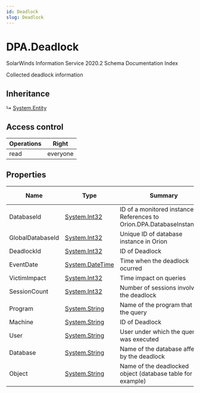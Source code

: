 ```yaml
---
id: Deadlock
slug: Deadlock
---
```


# DPA.Deadlock

SolarWinds Information Service 2020.2 Schema Documentation Index

Collected deadlock information

## Inheritance

↳ [System.Entity](./../System/Entity)

## Access control

| Operations | Right |
| ------ | ------ |
| read | everyone |

## Properties

| Name | Type | Summary | Access Control |
| ------ | ------ | ------ | ------ |
| DatabaseId | [System.Int32](https://docs.microsoft.com/en-us/dotnet/api/system.int32) | ID of a monitored instance. References to Orion.DPA.DatabaseInstance.Id | everyone |
| GlobalDatabaseId | [System.Int32](https://docs.microsoft.com/en-us/dotnet/api/system.int32) | Unique ID of database instance in Orion | everyone |
| DeadlockId | [System.Int32](https://docs.microsoft.com/en-us/dotnet/api/system.int32) | ID of Deadlock | everyone |
| EventDate | [System.DateTime](https://docs.microsoft.com/en-us/dotnet/api/system.datetime) | Time when the deadlock ocurred | everyone |
| VictimImpact | [System.Int32](https://docs.microsoft.com/en-us/dotnet/api/system.int32) | Time impact on queries | everyone |
| SessionCount | [System.Int32](https://docs.microsoft.com/en-us/dotnet/api/system.int32) | Number of sessions involved in the deadlock | everyone |
| Program | [System.String](https://docs.microsoft.com/en-us/dotnet/api/system.string) | Name of the program that sent the query | everyone |
| Machine | [System.String](https://docs.microsoft.com/en-us/dotnet/api/system.string) | ID of Deadlock | everyone |
| User | [System.String](https://docs.microsoft.com/en-us/dotnet/api/system.string) | User under which the query was executed | everyone |
| Database | [System.String](https://docs.microsoft.com/en-us/dotnet/api/system.string) | Name of the database affected by the deadlock | everyone |
| Object | [System.String](https://docs.microsoft.com/en-us/dotnet/api/system.string) | Name of the deadlocked object (database table for example) | everyone |

